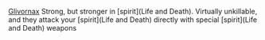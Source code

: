 [Glivornax](Glivornax)
Strong, but stronger in [spirit](Life and Death). Virtually unkillable, and they attack your [spirit](Life and Death) directly with special [spirit](Life and Death) weapons
